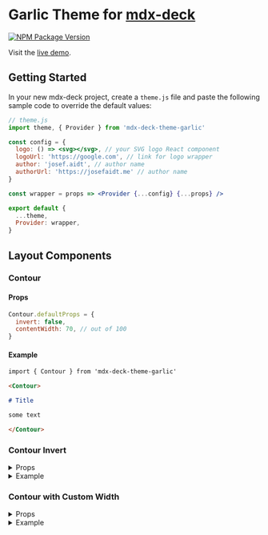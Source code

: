 # Garlic Theme for [mdx-deck](https://github.com/jxnblk/mdx-deck)

[![NPM Package Version](https://img.shields.io/npm/v/mdx-deck-theme-garlic.svg?style=flat-square)](https://www.npmjs.com/package/mdx-deck-theme-garlic)

Visit the [live demo](https://mdx-deck-theme-garlic.josefaidt.now.sh).

## Getting Started

In your new mdx-deck project, create a `theme.js` file and paste the following sample code to override the default values:

```jsx
// theme.js
import theme, { Provider } from 'mdx-deck-theme-garlic'

const config = {
  logo: () => <svg></svg>, // your SVG logo React component
  logoUrl: 'https://google.com', // link for logo wrapper
  author: 'josef.aidt', // author name
  authorUrl: 'https://josefaidt.me' // author name
}

const wrapper = props => <Provider {...config} {...props} />

export default {
  ...theme,
  Provider: wrapper,
}
```

## Layout Components

### Contour

#### Props

```js
Contour.defaultProps = {
  invert: false,
  contentWidth: 70, // out of 100
}
```

#### Example

```markdown
import { Contour } from 'mdx-deck-theme-garlic'

<Contour>

# Title

some text

</Contour>
```

### Contour Invert

<details>
<summary>Props</summary>

```js
Contour.props = {
  invert: true,
  contentWidth: 70, // default
}
```

</details>

<details>
<summary>Example</summary>

```markdown
import { Contour } from 'mdx-deck-theme-garlic'

<Contour invert>

# Title

some text

</Contour>
```

</details>

### Contour with Custom Width

<details>
<summary>Props</summary>

```js
Contour.props = {
  invert: false, // default
  contentWidth: 90,
}
```

</details>

<details>
<summary>Example</summary>

```markdown
import { Contour } from 'mdx-deck-theme-garlic'

<Contour contentWidth={90}>

# Title

some text

</Contour>
```

</details>